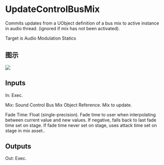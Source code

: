 # UpdateControlBusMix

Commits updates from a UObject definition of a bus mix to active instance in audio thread. (ignored if mix has not been activated).

Target is Audio Modulation Statics

## 图示

![]($-20221218-18081302.png)

## Inputs

In: Exec.

Mix: Sound Control Bus Mix Object Reference. Mix to update.

Fade Time: Float (single-precision). Fade time to user when interpolating between current value and new values. If negative, falls back to last fade time set on stage. If fade time never set on stage, uses attack time set on stage in mix asset..  

## Outputs

Out: Exec.

